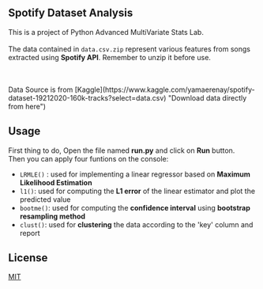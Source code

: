 ## Spotify Dataset Analysis

This is a project of Python Advanced MultiVariate Stats Lab.
<br/>
<br/>
The data contained in `data.csv.zip` represent various features from songs
extracted using **Spotify API**. Remember to unzip it before use. 

<br/>
<br/>
Data Source is from [Kaggle](https://www.kaggle.com/yamaerenay/spotify-dataset-19212020-160k-tracks?select=data.csv) "Download data directly from here")


## Usage
First thing to do, Open the file named **run.py** and click on **Run** button.
<br/>
Then you can apply four funtions on the console:
<br/>
- `LRMLE()` : used for implementing a linear regressor based on **Maximum Likelihood Estimation**
- `l1()`: used for computing the **L1 error** of the linear estimator and plot the predicted value
- `bootme()`: used for computing the **confidence interval** using **bootstrap resampling method**
- `clust()`: used for **clustering** the data according to the 'key' column and report

## License
[MIT](https://choosealicense.com/licenses/mit/)
